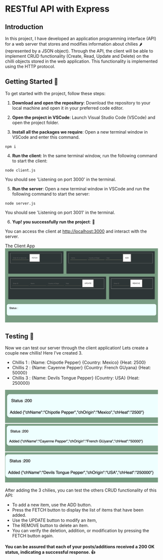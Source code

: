 # RESTful API with Express

## Introduction

In this project, I have developed an application programming interface (API) for a web server that stores and modifies information about chilies :hot_pepper: (represented by a JSON object). Through the API, the client will be able to implement CRUD functionality (Create, Read, Update and Delete) on the chilli objects stored in the web application. This functionality is implemented using the HTTP protocol.


## Getting Started 🙂

To get started with the project, follow these steps:


1. **Download and open the repository**: Download the repository to your local machine and open it in your preferred code editor.

2. **Open the project in VSCode**: Launch Visual Studio Code (VSCode) and open the project folder.

3. **Install all the packages we require**: Open a new terminal window in VSCode and enter this command.
```
npm i
```

4. **Run the client**: In the same terminal window, run the following command to start the client:

```
node client.js
```

You should see 'Listening on port 3000' in the terminal.


5. **Run the server**: Open a new terminal window in VSCode and run the following command to start the server:

```
node server.js
```

You should see 'Listening on port 3001' in the terminal.


6. **Yup! you successfully run the project**: 👏

You can access the client at <http://localhost:3000> and interact with the server.


The Client App ![Reference Image](/screenshots/fig2.png)


## Testing 🧐

Now we can test our server through the client application!
Lets create a couple new chillis! Here I’ve created 3.


- Chillis 1 : {Name: Chipotle Pepper} {Country: Mexico} {Heat: 2500}
- Chillis 2 : {Name: Cayenne Pepper} {Country: French GUyana} {Heat: 50000}
- Chillis 3 : {Name: Devils Tongue Pepper} {Country: USA} {Heat: 250000}


![Reference Image](/screenshots/fig3.png)
![Reference Image](/screenshots/fig4.png)
![Reference Image](/screenshots/fig5.png)


After adding the 3 chilies, you can test the others CRUD functionality of this API:

- To add a new item, use the ADD button. 
- Press the FETCH button to display the list of items that have been added. 
- Use the UPDATE button to modify an item, 
- The REMOVE button to delete an item. 
- You can verify the deletion, addition, or modification by pressing the FETCH button again.


#### You can be assured that each of your posts/additions received a 200 OK status, indicating a successful response. 👍

